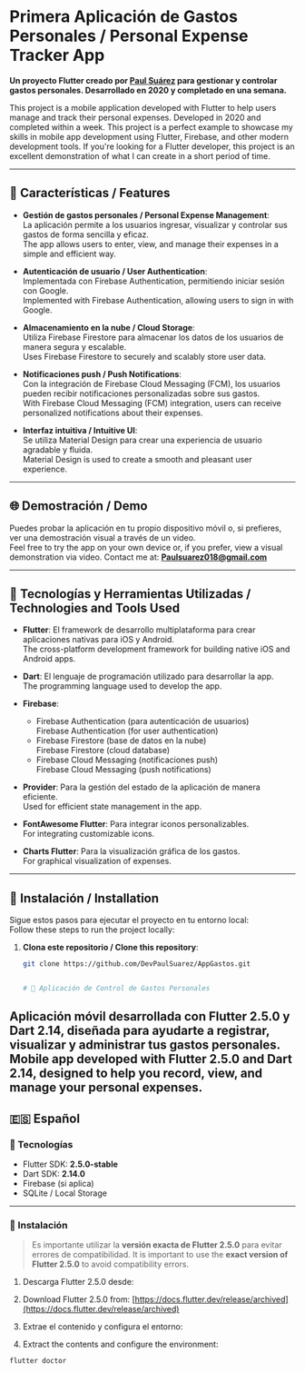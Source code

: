 # Primera Aplicación de Gastos Personales / Personal Expense Tracker App

**Un proyecto Flutter creado por [Paul Suárez](https://github.com/DevPaulSuarez) para gestionar y controlar gastos personales. Desarrollado en 2020 y completado en una semana.**

This project is a mobile application developed with Flutter to help users manage and track their personal expenses. Developed in 2020 and completed within a week. This project is a perfect example to showcase my skills in mobile app development using Flutter, Firebase, and other modern development tools. If you're looking for a Flutter developer, this project is an excellent demonstration of what I can create in a short period of time.

---

## 🚀 Características / Features

- **Gestión de gastos personales / Personal Expense Management**:  
  La aplicación permite a los usuarios ingresar, visualizar y controlar sus gastos de forma sencilla y eficaz.  
  The app allows users to enter, view, and manage their expenses in a simple and efficient way.

- **Autenticación de usuario / User Authentication**:  
  Implementada con Firebase Authentication, permitiendo iniciar sesión con Google.  
  Implemented with Firebase Authentication, allowing users to sign in with Google.

- **Almacenamiento en la nube / Cloud Storage**:  
  Utiliza Firebase Firestore para almacenar los datos de los usuarios de manera segura y escalable.  
  Uses Firebase Firestore to securely and scalably store user data.

- **Notificaciones push / Push Notifications**:  
  Con la integración de Firebase Cloud Messaging (FCM), los usuarios pueden recibir notificaciones personalizadas sobre sus gastos.  
  With Firebase Cloud Messaging (FCM) integration, users can receive personalized notifications about their expenses.

- **Interfaz intuitiva / Intuitive UI**:  
  Se utiliza Material Design para crear una experiencia de usuario agradable y fluida.  
  Material Design is used to create a smooth and pleasant user experience.

---

## 🌐 Demostración / Demo

Puedes probar la aplicación en tu propio dispositivo móvil o, si prefieres, ver una demostración visual a través de un video.  
Feel free to try the app on your own device or, if you prefer, view a visual demonstration via video. Contact me at: **Paulsuarez018@gmail.com**

---

## 🔧 Tecnologías y Herramientas Utilizadas / Technologies and Tools Used

- **Flutter**: El framework de desarrollo multiplataforma para crear aplicaciones nativas para iOS y Android.  
  The cross-platform development framework for building native iOS and Android apps.

- **Dart**: El lenguaje de programación utilizado para desarrollar la app.  
  The programming language used to develop the app.

- **Firebase**:
  - Firebase Authentication (para autenticación de usuarios)  
    Firebase Authentication (for user authentication)
  - Firebase Firestore (base de datos en la nube)  
    Firebase Firestore (cloud database)
  - Firebase Cloud Messaging (notificaciones push)  
    Firebase Cloud Messaging (push notifications)

- **Provider**: Para la gestión del estado de la aplicación de manera eficiente.  
  Used for efficient state management in the app.

- **FontAwesome Flutter**: Para integrar iconos personalizables.  
  For integrating customizable icons.

- **Charts Flutter**: Para la visualización gráfica de los gastos.  
  For graphical visualization of expenses.

---

## 📲 Instalación / Installation

Sigue estos pasos para ejecutar el proyecto en tu entorno local:  
Follow these steps to run the project locally:

1. **Clona este repositorio / Clone this repository**:
   ```bash
   git clone https://github.com/DevPaulSuarez/AppGastos.git


   # 💸 Aplicación de Control de Gastos Personales

Aplicación móvil desarrollada con **Flutter 2.5.0** y **Dart 2.14**, diseñada para ayudarte a registrar, visualizar y administrar tus gastos personales.
Mobile app developed with **Flutter 2.5.0** and **Dart 2.14**, designed to help you record, view, and manage your personal expenses.
---

## 🇪🇸 Español

### 🚀 Tecnologías

- Flutter SDK: **2.5.0-stable**
- Dart SDK: **2.14.0**
- Firebase (si aplica)
- SQLite / Local Storage

---

### 🔧 Instalación

> Es importante utilizar la **versión exacta de Flutter 2.5.0** para evitar errores de compatibilidad.
> It is important to use the **exact version of Flutter 2.5.0** to avoid compatibility errors.

1. Descarga Flutter 2.5.0 desde:
1. Download Flutter 2.5.0 from:
   [https://docs.flutter.dev/release/archived](https://docs.flutter.dev/release/archived)

2. Extrae el contenido y configura el entorno:
2. Extract the contents and configure the environment:
   
```bash
flutter doctor


